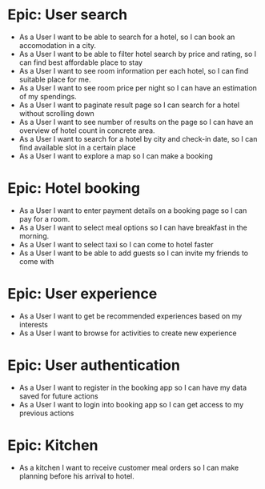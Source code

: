 
# Epic: User search 

* As a User I want to be able to search for a hotel, so I can book an accomodation in a city. 
* As a User I want to be able to filter hotel search by price and rating, so I can find best affordable place to stay 
* As a User I want to see room information per each hotel, so I can find suitable place for me.
* As a User I want to see room price per night so I can have an estimation of my spendings.
* As a User I want to paginate result page so I can search for a hotel without scrolling down
* As a User I want to see number of results on the page so I can have an overview of hotel count in concrete area. 
* As a User I want to search for a hotel by city and check-in date, so I can find available slot in a certain place
* As a User I want to explore a map so I can make a booking 

# Epic: Hotel booking 

* As a User I want to enter payment details on a booking page so I can pay for a room. 
* As a User I want to select meal options so I can have breakfast in the morning.
* As a User I want to select taxi so I can come to hotel faster  
* As a User I want to be able to add guests so I can invite my friends to come with 

# Epic: User experience 

* As a User I want to get be recommended experiences based on my interests
* As a User I want to browse for activities to create new experience

# Epic: User authentication

* As a User I want to register in the booking app so I can have my data saved for future actions
* As a User I want to login into booking app so I can get access to my previous actions

# Epic: Kitchen 

* As a kitchen I want to receive customer meal orders so I can make planning before his arrival to hotel.